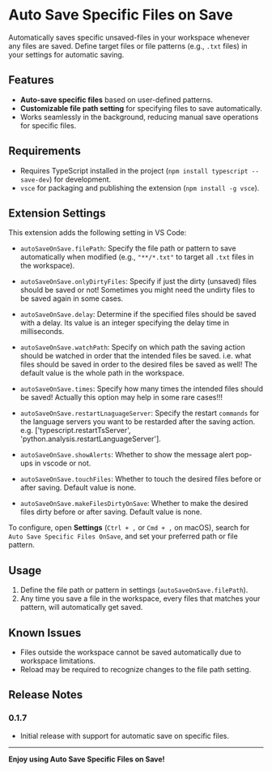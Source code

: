# Auto Save Specific Files on Save

Automatically saves specific unsaved-files in your workspace whenever any files are saved. Define target files or file patterns (e.g., `.txt` files) in your settings for automatic saving.

## Features

- **Auto-save specific files** based on user-defined patterns.
- **Customizable file path setting** for specifying files to save automatically.
- Works seamlessly in the background, reducing manual save operations for specific files.

## Requirements

- Requires TypeScript installed in the project (`npm install typescript --save-dev`) for development.
- `vsce` for packaging and publishing the extension (`npm install -g vsce`).

## Extension Settings

This extension adds the following setting in VS Code:

- `autoSaveOnSave.filePath`: Specify the file path or pattern to save automatically when modified (e.g., `"**/*.txt"` to target all `.txt` files in the workspace).

- `autoSaveOnSave.onlyDirtyFiles`: Specify if just the dirty (unsaved) files should be saved or not! Sometimes you might need the undirty files to be saved again in some cases.

- `autoSaveOnSave.delay`: Determine if the specified files should be saved with a delay. Its value is an integer specifying the delay time in milliseconds.

- `autoSaveOnSave.watchPath`: Specify on which path the saving action should be watched in order that the intended files be saved. i.e. what files should be saved in order to the desired files be saved as well! The default value is the whole path in the workspace. 

- `autoSaveOnSave.times`: Specify how many times the intended files should be saved! Actually this option may help in some rare cases!!!

- `autoSaveOnSave.restartLnaguageServer`: Specify the restart `commands` for the language servers you want to be restarded after the saving action. e.g. ['typescript.restartTsServer', 'python.analysis.restartLanguageServer'].

- `autoSaveOnSave.showAlerts`: Whether to show the message alert pop-ups in vscode or not.

- `autoSaveOnSave.touchFiles`: Whether to touch the desired files before or after saving. Default value is none.

- `autoSaveOnSave.makeFilesDirtyOnSave`: Whether to make the desired files dirty before or after saving. Default value is none.


To configure, open **Settings** (`Ctrl + ,` or `Cmd + ,` on macOS), search for `Auto Save Specific Files OnSave`, and set your preferred path or file pattern.

## Usage

1. Define the file path or pattern in settings (`autoSaveOnSave.filePath`).
2. Any time you save a file in the workspace, every files that matches your pattern, will automatically get saved.

## Known Issues

- Files outside the workspace cannot be saved automatically due to workspace limitations.
- Reload may be required to recognize changes to the file path setting.

## Release Notes

### 0.1.7

- Initial release with support for automatic save on specific files.

---

**Enjoy using Auto Save Specific Files on Save!**
